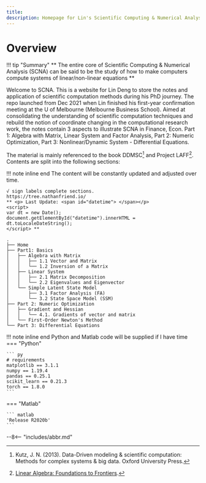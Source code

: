 ```yaml
---
title: 
description: Homepage for Lin's Scientific Computing & Numerical Analysis
---
```


# Overview 
!!! tip "Summary" 
    ** The entire core of Scientific Computing & Numerical Analysis (SCNA) can be said to be the study of how to make computers compute systems of linear/non-linear equations ** 

Welcome to SCNA. This is a website for Lin Deng to store the notes and application of scientific computation methods during his PhD journey. The repo launched from Dec 2021 when Lin finished his first-year confirmation meeting at the U of Melbourne (Melbourne Business School). Aimed at consolidating the understanding of scientific computation techniques and rebuild the notion of coordinate changing in the computational research work, the notes contain 3 aspects to illustrate SCNA in Finance, Econ. Part 1: Algebra with Matrix, Linear System and Factor Analysis, Part 2: Numeric Optimization, Part 3: Nonlinear/Dynamic System - Differential Equations. 

The material is mainly referenced to the book DDMSC[^1] and Project LAFF[^2]. Contents are split into the following sections:

!!! note inline end 
    The content will be constantly updated and adjusted over time. 
    
    √ sign labels complete sections. 
    https://tree.nathanfriend.io/
    ** <p> Last Update: <span id="datetime"> </span></p>
    <script>
    var dt = new Date();
    document.getElementById("datetime").innerHTML = dt.toLocaleDateString();
    </script> **



<!-- !!! check "TOC" 
    - [ ] ** [Part 1: Basics](Section_1/index.md) ** 
        - [ ] [Algebra with Matrix](Section_1/algebra_with_matrix.md)
            - [x] 1.1 Vector and Matrix
            - [ ] 1.2 Matrix Inverse
        - [ ] Linear System
            - [ ] 2.1 Matrix Decomposition
            - [ ] 2.2 Eigenvalues and Eigenvector
        - [ ] Simple Latent State Model
            - [ ] 3.1 Factor Analysis (FA)
            - [ ] 3.2 State Space Model (SSM)
    - [ ] ** Part 2: Numerical Optimization **
        - [ ] Gradient-Based Optimization
            - [ ] Gradients of vector and matrix
        - [ ] Gradient-Free Optimization
    - [ ] ** Part 3: Differential Equations **
 -->

```
.
├── Home
├── Part1: Basics
│   ├── Algebra with Matrix 
│   │   ├── 1.1 Vector and Matrix 
│   │   └── 1.2 Inversion of a Matrix
│   ├── Linear System
│   │   ├── 2.1 Matrix Decomposition
│   │   └── 2.2 Eigenvalues and Eigenvector
│   └── Simple Latent State Model
│       ├── 3.1 Factor Analysis (FA)
│       └── 3.2 State Space Model (SSM)
├── Part 2: Numeric Optimization
│   ├── Gradient and Hessian
│   │   └── 4.1. Gradients of vector and matrix
│   └── First-Order Newton's Method
└── Part 3: Differential Equations
```

!!! note inline end
    Python and Matlab code will be supplied if I have time
=== "Python"

    ``` py
    # requirements
    matplotlib == 3.1.1
    numpy == 1.19.4
    pandas == 0.25.1
    scikit_learn == 0.21.3
    torch == 1.8.0
    ```

=== "Matlab"

    ``` matlab
    'Release R2020b'
    ```

--8<-- "includes/abbr.md"
[^1]: Kutz, J. N. (2013). Data-Driven modeling &#38; scientific computation: Methods for complex systems &#38; big data. Oxford University Press.
[^2]: [Linear Algebra: Foundations to Frontiers](http://www.ulaff.net/).
